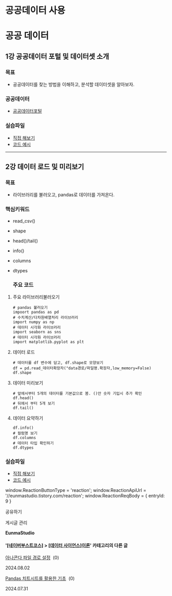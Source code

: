 
# 공공데이터 사용

공공 데이터
======

1강 공공데이터 포털 및 데이터셋 소개
---------------------

### 목표

*   공공데이터를 찾는 방법을 이해하고, 분석할 데이터셋을 알아보자.

### 공공데이터

*   [공공데이터포털](https://www.data.go.kr/)

### 실습파일

*   [직접 해보기](https://colab.research.google.com/github/corazzon/boostcourse-ds-510/blob/master/open-data-analysis-input.ipynb)
*   [코드 예시](https://colab.research.google.com/github/corazzon/boostcourse-ds-510/blob/master/open-data-analysis-output.ipynb)

* * *

2강 데이터 로드 및 미리보기
----------------

### 목표

*   라이브러리를 불러오고, pandas로 데이터를 가져온다.

### 핵심키워드

*   read\_csv()
    
*   shape
    
*   head()/tail()
    
*   info()
    
*   columns
    
*   dtypes
    
    ### 주요 코드
    

1.  주요 라이브러리불러오기
    
        # pandas 불러오기
        impoort pandas as pd
        # 수치계산/다차원배열처리 라이브러리
        import numpy as np
        # 데이터 시각화 라이브러리
        import seaborn as sns
        # 데이터 시각화 라이브러리
        import matplotlib.pyplot as plt
    
2.  데이터 로드
    
        # 데이터를 df 변수에 담고, df.shape로 모양보기
        df = pd.read_데이터확장자("data경로/파일명.확장자,low_memory=False)
        df.shape
    
3.  데이터 미리보기
    
        # 앞에서부터 5개의 데이터를 기본값으로 봄. ()안 숫자 기입시 추가 확인
        df.head()
        # 뒤에서 부터 5개 보기
        df.tail()
    

4.  데이터 요약하기
    
        df.info()
        # 컬럼명 보기
        df.columns
        # 데이터 타입 확인하기
        df.dtypes
    

### 실습파일

*   [직접 해보기](https://colab.research.google.com/github/corazzon/boostcourse-ds-510/blob/master/open-data-analysis-input.ipynb)
*   [코드 예시](https://colab.research.google.com/github/corazzon/boostcourse-ds-510/blob/master/open-data-analysis-output.ipynb)

window.ReactionButtonType = 'reaction'; window.ReactionApiUrl = '//eunmastudio.tistory.com/reaction'; window.ReactionReqBody = { entryId: 9 }

공유하기

게시글 관리

**EunmaStudio**

#### '[\[네이버부스트코스\]](/category/%5B%EB%84%A4%EC%9D%B4%EB%B2%84%EB%B6%80%EC%8A%A4%ED%8A%B8%EC%BD%94%EC%8A%A4%5D) > [\[데이터 사이언스\]이론](/category/%5B%EB%84%A4%EC%9D%B4%EB%B2%84%EB%B6%80%EC%8A%A4%ED%8A%B8%EC%BD%94%EC%8A%A4%5D/%5B%EB%8D%B0%EC%9D%B4%ED%84%B0%20%EC%82%AC%EC%9D%B4%EC%96%B8%EC%8A%A4%5D%EC%9D%B4%EB%A1%A0)' 카테고리의 다른 글

[아나콘다 파일 경로 설정](/7)  (0)

2024.08.02

[Pandas 치트시트를 활용한 기초](/5)  (0)

2024.07.31
            